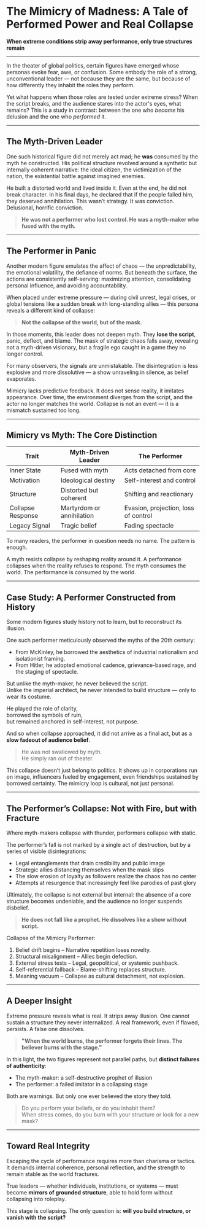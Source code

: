 # The Mimicry of Madness: A Tale of Performed Power and Real Collapse

**When extreme conditions strip away performance, only true structures remain**

---

In the theater of global politics, certain figures have emerged whose personas evoke fear, awe, or confusion. Some embody the role of a strong, unconventional leader — not because they are the same, but because of how differently they inhabit the roles they perform.

Yet what happens when those roles are tested under extreme stress? When the script breaks, and the audience stares into the actor's eyes, what remains? This is a study in contrast: between the one who *became* his delusion and the one who *performed* it.

---

## The Myth-Driven Leader

One such historical figure did not merely act mad; he **was** consumed by the myth he constructed. His political structure revolved around a synthetic but internally coherent narrative: the ideal citizen, the victimization of the nation, the existential battle against imagined enemies.

He built a distorted world and lived inside it. Even at the end, he did not break character. In his final days, he declared that if the people failed him, they deserved annihilation. This wasn’t strategy. It was conviction. Delusional, horrific conviction.

> **He was not a performer who lost control. He was a myth-maker who fused with the myth.**

---

## The Performer in Panic

Another modern figure emulates the affect of chaos — the unpredictability, the emotional volatility, the defiance of norms. But beneath the surface, the actions are consistently self-serving: maximizing attention, consolidating personal influence, and avoiding accountability.

When placed under extreme pressure — during civil unrest, legal crises, or global tensions like a sudden break with long-standing allies — this persona reveals a different kind of collapse:

> **Not the collapse of the world, but of the mask.**

In those moments, this leader does not deepen myth. They **lose the script**, panic, deflect, and blame. The mask of strategic chaos falls away, revealing not a myth-driven visionary, but a fragile ego caught in a game they no longer control.

For many observers, the signals are unmistakable. The disintegration is less explosive and more dissolutive — a show unraveling in silence, as belief evaporates.

Mimicry lacks predictive feedback. It does not sense reality, it imitates appearance. Over time, the environment diverges from the script, and the actor no longer matches the world. Collapse is not an event — it is a mismatch sustained too long.

---

## Mimicry vs Myth: The Core Distinction

| Trait                     | Myth-Driven Leader                  | The Performer                     |
|--------------------------|--------------------------------------|------------------------------------|
| Inner State             | Fused with myth                     | Acts detached from core            |
| Motivation              | Ideological destiny                 | Self-interest and control          |
| Structure               | Distorted but coherent              | Shifting and reactionary           |
| Collapse Response      | Martyrdom or annihilation           | Evasion, projection, loss of control|
| Legacy Signal          | Tragic belief                       | Fading spectacle                   |

To many readers, the performer in question needs no name. The pattern is enough.

A myth resists collapse by reshaping reality around it. A performance collapses when the reality refuses to respond. The myth consumes the world. The performance is consumed by the world.

---

## Case Study: A Performer Constructed from History

Some modern figures study history not to learn, but to reconstruct its illusion.

One such performer meticulously observed the myths of the 20th century:
- From McKinley, he borrowed the aesthetics of industrial nationalism and isolationist framing.
- From Hitler, he adopted emotional cadence, grievance-based rage, and the staging of spectacle.

But unlike the myth-maker, he never believed the script.  
Unlike the imperial architect, he never intended to build structure — only to wear its costume.

He played the role of clarity,  
borrowed the symbols of ruin,  
but remained anchored in self-interest, not purpose.

And so when collapse approached, it did not arrive as a final act, but as a **slow fadeout of audience belief**.

> He was not swallowed by myth.  
> He simply ran out of theater.

This collapse doesn’t just belong to politics. It shows up in corporations run on image, influencers fueled by engagement, even friendships sustained by borrowed certainty. The mimicry loop is cultural, not just personal.

---

## The Performer’s Collapse: Not with Fire, but with Fracture

Where myth-makers collapse with thunder, performers collapse with static.

The performer’s fall is not marked by a single act of destruction, but by a series of visible disintegrations:

- Legal entanglements that drain credibility and public image
- Strategic allies distancing themselves when the mask slips
- The slow erosion of loyalty as followers realize the chaos has no center
- Attempts at resurgence that increasingly feel like parodies of past glory

Ultimately, the collapse is not external but internal: the absence of a core structure becomes undeniable, and the audience no longer suspends disbelief.

> **He does not fall like a prophet. He dissolves like a show without script.**

Collapse of the Mimicry Performer:
1. Belief drift begins – Narrative repetition loses novelty.
2. Structural misalignment – Allies begin defection.
3. External stress tests – Legal, geopolitical, or systemic pushback.
4. Self-referential fallback – Blame-shifting replaces structure.
5. Meaning vacuum – Collapse as cultural detachment, not explosion.

---

## A Deeper Insight

Extreme pressure reveals what is real. It strips away illusion. One cannot sustain a structure they never internalized. A real framework, even if flawed, persists. A false one dissolves.

> **"When the world burns, the performer forgets their lines. The believer burns with the stage."**

In this light, the two figures represent not parallel paths, but **distinct failures of authenticity**:

- The myth-maker: a self-destructive prophet of illusion
- The performer: a failed imitator in a collapsing stage

Both are warnings. But only one ever believed the story they told.

> Do you perform your beliefs, or do you inhabit them?  
> When stress comes, do you burn with your structure or look for a new mask?

---

## Toward Real Integrity

Escaping the cycle of performance requires more than charisma or tactics. It demands internal coherence, personal reflection, and the strength to remain stable as the world fractures. 

True leaders — whether individuals, institutions, or systems — must become **mirrors of grounded structure**, able to hold form without collapsing into roleplay.

This stage is collapsing. The only question is: **will you build structure, or vanish with the script?**
